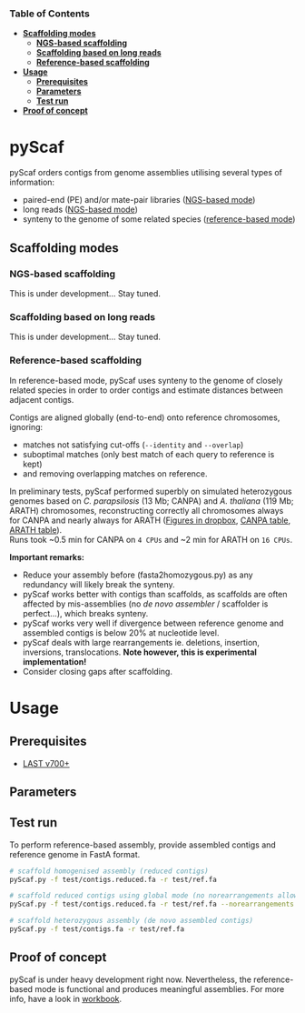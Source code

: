### Table of Contents
- **[Scaffolding modes](#scaffolding-modes)**
  - **[NGS-based scaffolding](#ngs-based-scaffolding)**
  - **[Scaffolding based on long reads](#scaffolding-based-on-long-reads)**
  - **[Reference-based scaffolding](#reference-based-scaffolding)**
- **[Usage](#usage)**
  - **[Prerequisites](#prerequisites)**  
  - **[Parameters](#parameters)**  
  - **[Test run](#test-run)**  
- **[Proof of concept](#proof-of-concept)**

# pyScaf

pyScaf orders contigs from genome assemblies utilising several types of information:
- paired-end (PE) and/or mate-pair libraries ([NGS-based mode](#ngs-based-scaffolding))
- long reads ([NGS-based mode](#scaffolding-based-on-long-reads))
- synteny to the genome of some related species ([reference-based mode](#reference-based-scaffolding))

## Scaffolding modes

### NGS-based scaffolding
This is under development... Stay tuned. 

### Scaffolding based on long reads
This is under development... Stay tuned.

### Reference-based scaffolding
In reference-based mode, pyScaf uses synteny to the genome of closely related species in order to order contigs and estimate distances between adjacent contigs.

Contigs are aligned globally (end-to-end) onto reference chromosomes, ignoring:
- matches not satisfying cut-offs (`--identity` and `--overlap`)
- suboptimal matches (only best match of each query to reference is kept) 
- and removing overlapping matches on reference. 

In preliminary tests, pyScaf performed superbly on simulated heterozygous genomes based on *C. parapsilosis* (13 Mb; CANPA) and *A. thaliana* (119 Mb; ARATH) chromosomes, reconstructing correctly all chromosomes always for CANPA and nearly always for ARATH ([Figures in dropbox](https://www.dropbox.com/sh/bb7lwggo40xrwtc/AAAZ7pByVQQQ-WhUXZVeJaZVa/pyScaf?dl=0), [CANPA table](https://docs.google.com/spreadsheets/d/1InBExy-qKDLj-upd8tlPItVSKc4mLepZjZxB31ii9OY/edit#gid=2036953672), [ARATH table](https://docs.google.com/spreadsheets/d/1InBExy-qKDLj-upd8tlPItVSKc4mLepZjZxB31ii9OY/edit#gid=1920757821)).  
Runs took ~0.5 min for CANPA on `4 CPUs` and ~2 min for ARATH on `16 CPUs`. 

**Important remarks:**
- Reduce your assembly before (fasta2homozygous.py) as any redundancy will likely break the synteny.
- pyScaf works better with contigs than scaffolds, as scaffolds are often affected by mis-assemblies (no *de novo assembler* / scaffolder is perfect...), which breaks synteny. 
- pyScaf works very well if divergence between reference genome and assembled contigs is below 20% at nucleotide level. 
- pyScaf deals with large rearrangements ie. deletions, insertion, inversions, translocations. **Note however, this is experimental implementation!**
- Consider closing gaps after scaffolding. 

# Usage

## Prerequisites
- [LAST v700+](http://last.cbrc.jp/)

## Parameters


## Test run
To perform reference-based assembly, provide assembled contigs and reference genome in FastA format.

```bash
# scaffold homogenised assembly (reduced contigs)
pyScaf.py -f test/contigs.reduced.fa -r test/ref.fa

# scaffold reduced contigs using global mode (no norearrangements allowed)
pyScaf.py -f test/contigs.reduced.fa -r test/ref.fa --norearrangements

# scaffold heterozygous assembly (de novo assembled contigs)
pyScaf.py -f test/contigs.fa -r test/ref.fa

```

## Proof of concept
pyScaf is under heavy development right now.
Nevertheless, the reference-based mode is functional and produces meaningful assemblies.
For more info, have a look in [workbook](https://docs.google.com/document/d/1WNw6FYZXNI2sKJ1hBZ0LI9CWJSQ-BTQID7jL9lLvYaA/edit?usp=sharing).

